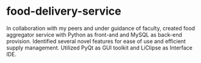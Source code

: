 # food-delivery-service
In collaboration with my peers and under guidance of faculty, created food aggregator service with Python as front-and and MySQL as back-end provision. Identified several novel features for ease of use and efficient supply management. Utilized PyQt as GUI toolkit and LiClipse as Interface IDE.
